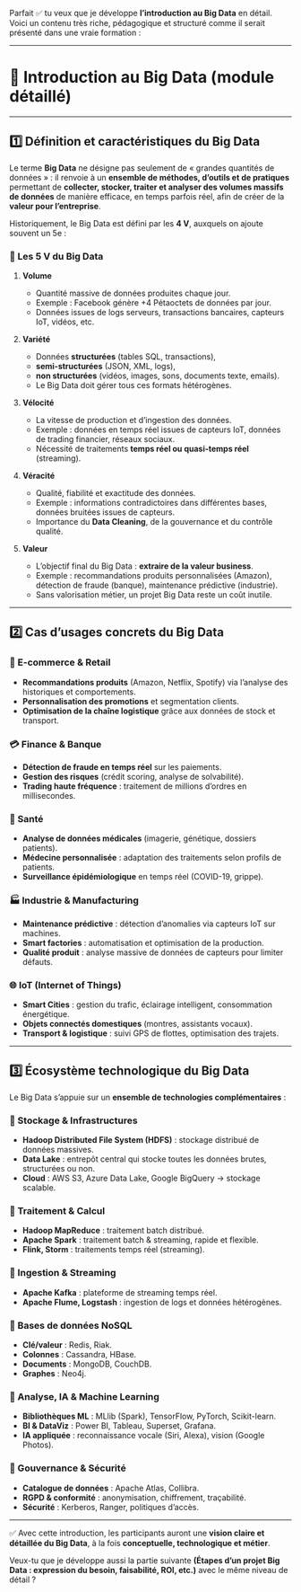 Parfait ✅ tu veux que je développe **l’introduction au Big Data** en détail.
Voici un contenu très riche, pédagogique et structuré comme il serait présenté dans une vraie formation :

---

# 📖 Introduction au Big Data (module détaillé)

---

## 1️⃣ Définition et caractéristiques du Big Data

Le terme **Big Data** ne désigne pas seulement de « grandes quantités de données » :
il renvoie à un **ensemble de méthodes, d’outils et de pratiques** permettant de **collecter, stocker, traiter et analyser des volumes massifs de données** de manière efficace, en temps parfois réel, afin de créer de la **valeur pour l’entreprise**.

Historiquement, le Big Data est défini par les **4 V**, auxquels on ajoute souvent un 5e :

### 🔹 Les 5 V du Big Data

1. **Volume**

   * Quantité massive de données produites chaque jour.
   * Exemple : Facebook génère +4 Pétaoctets de données par jour.
   * Données issues de logs serveurs, transactions bancaires, capteurs IoT, vidéos, etc.

2. **Variété**

   * Données **structurées** (tables SQL, transactions),
   * **semi-structurées** (JSON, XML, logs),
   * **non structurées** (vidéos, images, sons, documents texte, emails).
   * Le Big Data doit gérer tous ces formats hétérogènes.

3. **Vélocité**

   * La vitesse de production et d’ingestion des données.
   * Exemple : données en temps réel issues de capteurs IoT, données de trading financier, réseaux sociaux.
   * Nécessité de traitements **temps réel ou quasi-temps réel** (streaming).

4. **Véracité**

   * Qualité, fiabilité et exactitude des données.
   * Exemple : informations contradictoires dans différentes bases, données bruitées issues de capteurs.
   * Importance du **Data Cleaning**, de la gouvernance et du contrôle qualité.

5. **Valeur**

   * L’objectif final du Big Data : **extraire de la valeur business**.
   * Exemple : recommandations produits personnalisées (Amazon), détection de fraude (banque), maintenance prédictive (industrie).
   * Sans valorisation métier, un projet Big Data reste un coût inutile.

---

## 2️⃣ Cas d’usages concrets du Big Data

### 🛒 E-commerce & Retail

* **Recommandations produits** (Amazon, Netflix, Spotify) via l’analyse des historiques et comportements.
* **Personnalisation des promotions** et segmentation clients.
* **Optimisation de la chaîne logistique** grâce aux données de stock et transport.

### 💳 Finance & Banque

* **Détection de fraude en temps réel** sur les paiements.
* **Gestion des risques** (crédit scoring, analyse de solvabilité).
* **Trading haute fréquence** : traitement de millions d’ordres en millisecondes.

### 🏥 Santé

* **Analyse de données médicales** (imagerie, génétique, dossiers patients).
* **Médecine personnalisée** : adaptation des traitements selon profils de patients.
* **Surveillance épidémiologique** en temps réel (COVID-19, grippe).

### 🏭 Industrie & Manufacturing

* **Maintenance prédictive** : détection d’anomalies via capteurs IoT sur machines.
* **Smart factories** : automatisation et optimisation de la production.
* **Qualité produit** : analyse massive de données de capteurs pour limiter défauts.

### 🌐 IoT (Internet of Things)

* **Smart Cities** : gestion du trafic, éclairage intelligent, consommation énergétique.
* **Objets connectés domestiques** (montres, assistants vocaux).
* **Transport & logistique** : suivi GPS de flottes, optimisation des trajets.

---

## 3️⃣ Écosystème technologique du Big Data

Le Big Data s’appuie sur un **ensemble de technologies complémentaires** :

### 🔹 Stockage & Infrastructures

* **Hadoop Distributed File System (HDFS)** : stockage distribué de données massives.
* **Data Lake** : entrepôt central qui stocke toutes les données brutes, structurées ou non.
* **Cloud** : AWS S3, Azure Data Lake, Google BigQuery → stockage scalable.

### 🔹 Traitement & Calcul

* **Hadoop MapReduce** : traitement batch distribué.
* **Apache Spark** : traitement batch & streaming, rapide et flexible.
* **Flink, Storm** : traitements temps réel (streaming).

### 🔹 Ingestion & Streaming

* **Apache Kafka** : plateforme de streaming temps réel.
* **Apache Flume, Logstash** : ingestion de logs et données hétérogènes.

### 🔹 Bases de données NoSQL

* **Clé/valeur** : Redis, Riak.
* **Colonnes** : Cassandra, HBase.
* **Documents** : MongoDB, CouchDB.
* **Graphes** : Neo4j.

### 🔹 Analyse, IA & Machine Learning

* **Bibliothèques ML** : MLlib (Spark), TensorFlow, PyTorch, Scikit-learn.
* **BI & DataViz** : Power BI, Tableau, Superset, Grafana.
* **IA appliquée** : reconnaissance vocale (Siri, Alexa), vision (Google Photos).

### 🔹 Gouvernance & Sécurité

* **Catalogue de données** : Apache Atlas, Collibra.
* **RGPD & conformité** : anonymisation, chiffrement, traçabilité.
* **Sécurité** : Kerberos, Ranger, politiques d’accès.

---

✅ Avec cette introduction, les participants auront une **vision claire et détaillée du Big Data**, à la fois **conceptuelle, technologique et métier**.

Veux-tu que je développe aussi la partie suivante **(Étapes d’un projet Big Data : expression du besoin, faisabilité, ROI, etc.)** avec le même niveau de détail ?
